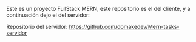 Este es un proyecto FullStack MERN, este repositorio es el del cliente, y a continuación dejo el del servidor:

Repositorio del servidor: https://github.com/domakedev/Mern-tasks-servidor
